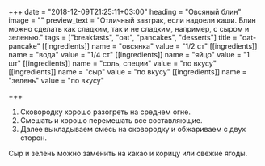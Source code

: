 +++
date = "2018-12-09T21:25:11+03:00"
heading = "Овсяный блин"
image = ""
preview_text = "Отличный завтрак, если надоели каши. Блин можно сделать как сладким, так и не сладким, например, с сыром и зеленью."
tags = ["breakfasts", "oat", "pancakes", "desserts"]
title = "oat-pancake"
[[ingredients]]
name = "овсянка"
value = "1/2 ст"
[[ingredients]]
name = "вода"
value = "1/4 ст"
[[ingredients]]
name = "яйцо"
value = "1 шт"
[[ingredients]]
name = "соль, специи"
value = "по вкусу"
[[ingredients]]
name = "сыр"
value = "по вкусу"
[[ingredients]]
name = "зелень"
value = "по вкусу"

+++
1. Сковородку хорошо разогреть на среднем огне.
2. Смешать и хорошо перемешать все составляющие.
3. Далее выкладываем смесь на сковородку и обжариваем с двух сторон. 

Сыр и зелень можно заменить на какао и корицу или свежие ягоды. 